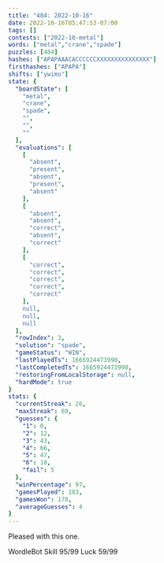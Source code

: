```yaml
---
title: "484: 2022-10-16"
date: 2022-10-16T05:47:53-07:00
tags: []
contests: ["2022-10-metal"]
words: ["metal","crane","spade"]
puzzles: [484]
hashes: ["APAPAAACACCCCCCXXXXXXXXXXXXXXX"]
firsthashes: ["APAPA"]
shifts: ["ywimo"]
state: {
  "boardState": [
    "metal",
    "crane",
    "spade",
    "",
    "",
    ""
  ],
  "evaluations": [
    [
      "absent",
      "present",
      "absent",
      "present",
      "absent"
    ],
    [
      "absent",
      "absent",
      "correct",
      "absent",
      "correct"
    ],
    [
      "correct",
      "correct",
      "correct",
      "correct",
      "correct"
    ],
    null,
    null,
    null
  ],
  "rowIndex": 3,
  "solution": "spade",
  "gameStatus": "WIN",
  "lastPlayedTs": 1665924473990,
  "lastCompletedTs": 1665924473990,
  "restoringFromLocalStorage": null,
  "hardMode": true
}
stats: {
  "currentStreak": 26,
  "maxStreak": 69,
  "guesses": {
    "1": 0,
    "2": 12,
    "3": 43,
    "4": 66,
    "5": 47,
    "6": 10,
    "fail": 5
  },
  "winPercentage": 97,
  "gamesPlayed": 183,
  "gamesWon": 178,
  "averageGuesses": 4
}
---
```


<!-- more -->
Pleased with this one.

WordleBot
Skill 95/99
Luck 59/99

